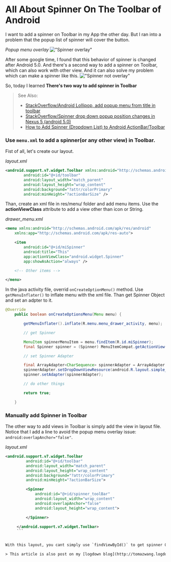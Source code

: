 # All About Spinner On The Toolbar of Android

[spinnerOverlay]:http://i.imgur.com/tQlmrS9.png
[spinnerNotOverlay]:http://i.imgur.com/8exDbF5.png

I want to add a spinner on Toolbar in my App the other day. But I ran into a problem that the popup list of spinner will cover the button.

*Popup menu overlay*
!["Spinner overlay"][spinnerOverlay]

After some google time, I found that this behavior of spinner is changed after Android 5.0. And there's a second way to add a spinner on Toolbar, which can also work with other view. And it can also solve my problem which can make a spinner like this.
!["Spinner not overlay"][spinnerNotOverlay]

So, today I learned **There's two way to add spinner in Toolbar**

> See Also:
> - [StackOverflow/Android Lollipop, add popup menu from title in toolbar](http://stackoverflow.com/questions/26510930/android-lollipop-add-popup-menu-from-title-in-toolbar)
> - [StackOverflow/Spinner drop down popup position changes in Nexus 5 (android 5.0)](http://stackoverflow.com/questions/28924230/spinner-drop-down-popup-position-changes-in-nexus-5-android-5-0)
> - [How to Add Spinner (Dropdown List) to Android ActionBar/Toolbar](http://www.viralandroid.com/2016/03/how-to-add-spinner-dropdown-list-to-android-actionbar-toolbar.html)

### Use `menu.xml` to add a spinner(or any other view) in Toolbar.

Fist of all, let's create our layout.

*layout.xml*
```xml
<android.support.v7.widget.Toolbar xmlns:android="http://schemas.android.com/apk/res/android"
        android:id="@+id/toolbar"
        android:layout_width="match_parent"
        android:layout_height="wrap_content"
        android:background="?attr/colorPrimary"
        android:minHeight="?actionBarSize" />
```

Than, create an xml file in res/menu/ folder and add menu items. Use the __actionViewClass__ attribute to add a view other than icon or String.

*drawer_menu.xml*
```xml
<menu xmlns:android="http://schemas.android.com/apk/res/android"
    xmlns:app="http://schemas.android.com/apk/res-auto">

    <item
        android:id="@+id/miSpinner"
        android:title="This"
        app:actionViewClass="android.widget.Spinner"
        app:showAsAction="always" />

    <!-- Other items -->

</menu>
```

In the java activity file, overrid `onCreateOptionMenu()` method. Use `getMenuInflater()` to inflate menu with the xml file. Than get Spinner Object and set an adpter to it.

```java
@Override
    public boolean onCreateOptionsMenu(Menu menu) {

        getMenuInflater().inflate(R.menu.menu_drawer_activity, menu);

        // get Spinner

        MenuItem spinnerMenuItem = menu.findItem(R.id.miSpinner);
        final Spinner spinner = (Spinner) MenuItemCompat.getActionView(spinnerMenuItem);

        // set Spinner Adapter

        final ArrayAdapter<CharSequence> spinnerAdapter = ArrayAdapter.createFromResource(this, R.array.drawer_drop_down, android.R.layout.simple_spinner_dropdown_item);
        spinnerAdapter.setDropDownViewResource(android.R.layout.simple_spinner_dropdown_item);
        spinner.setAdapter(spinnerAdapter);

        // do other things

        return true;

    }
```

### Manually add Spinner in Toolbar

The other way to add views in Toolbar is simply add the view in layout file.
Notice that I add a line to avoid the popup menu overlay issue: `android:overlapAnchor="false"`.

*layout.xml*
```xml
<android.support.v7.widget.Toolbar
         android:id="@+id/toolbar"
         android:layout_width="match_parent"
         android:layout_height="wrap_content"
         android:background="?attr/colorPrimary"
         android:minHeight="?actionBarSize">

         <Spinner
             android:id="@+id/spinner_toolBar"
             android:layout_width="wrap_content"
             android:overlapAnchor="false"
             android:layout_height="wrap_content">

         </Spinner>

     </android.support.v7.widget.Toolbar>
     ```


With this layout, you cant simply use `findViewById()` to get spinner Object and setAdapter as a regular spinner view.

> This article is also post on my [logdown blog](http://tomazwang.logdown.com/posts/1016846).
